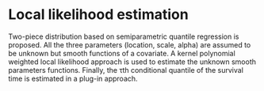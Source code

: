 # Local likelihood estimation 
Two-piece distribution based on semiparametric quantile regression is proposed. All the three parameters (location, scale, alpha) are assumed to be unknown but smooth functions of a covariate. A kernel polynomial weighted local likelihood approach is used to estimate the unknown smooth parameters functions. Finally, the $\uptau$th conditional quantile of the survival time is estimated in a plug-in approach.
